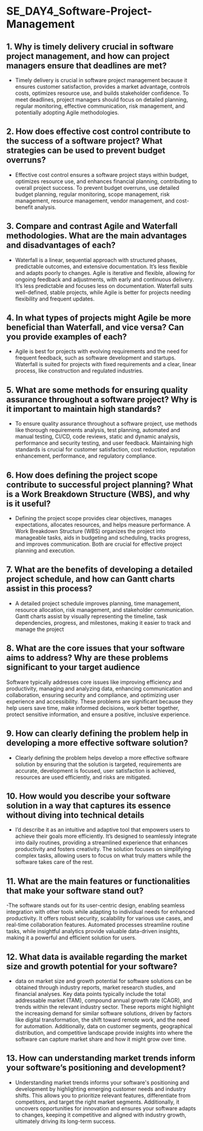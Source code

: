 # SE_DAY4_Software-Project-Management
## 1. Why is timely delivery crucial in software project management, and how can project managers ensure that deadlines are met?
- Timely delivery is crucial in software project management because it ensures customer satisfaction, provides a market advantage, controls costs, optimizes resource use, and builds stakeholder confidence. To meet deadlines, project managers should focus on detailed planning, regular monitoring, effective communication, risk management, and potentially adopting Agile methodologies.
## 2. How does effective cost control contribute to the success of a software project? What strategies can be used to prevent budget overruns?
- Effective cost control ensures a software project stays within budget, optimizes resource use, and enhances financial planning, contributing to overall project success. To prevent budget overruns, use detailed budget planning, regular monitoring, scope management, risk management, resource management, vendor management, and cost-benefit analysis.
## 3. Compare and contrast Agile and Waterfall methodologies. What are the main advantages and disadvantages of each?
- Waterfall is a linear, sequential approach with structured phases, predictable outcomes, and extensive documentation. It’s less flexible and adapts poorly to changes. Agile is iterative and flexible, allowing for ongoing feedback and adjustments, with early and continuous delivery. It’s less predictable and focuses less on documentation. Waterfall suits well-defined, stable projects, while Agile is better for projects needing flexibility and frequent updates.
## 4. In what types of projects might Agile be more beneficial than Waterfall, and vice versa? Can you provide examples of each?
- Agile is best for projects with evolving requirements and the need for frequent feedback, such as software development and startups. Waterfall is suited for projects with fixed requirements and a clear, linear process, like construction and regulated industries.
## 5. What are some methods for ensuring quality assurance throughout a software project? Why is it important to maintain high standards?
- To ensure quality assurance throughout a software project, use methods like thorough requirements analysis, test planning, automated and manual testing, CI/CD, code reviews, static and dynamic analysis, performance and security testing, and user feedback. Maintaining high standards is crucial for customer satisfaction, cost reduction, reputation enhancement, performance, and regulatory compliance.
## 6. How does defining the project scope contribute to successful project planning? What is a Work Breakdown Structure (WBS), and why is it useful?
- Defining the project scope provides clear objectives, manages expectations, allocates resources, and helps measure performance. A Work Breakdown Structure (WBS) organizes the project into manageable tasks, aids in budgeting and scheduling, tracks progress, and improves communication. Both are crucial for effective project planning and execution.
## 7. What are the benefits of developing a detailed project schedule, and how can Gantt charts assist in this process?
- A detailed project schedule improves planning, time management, resource allocation, risk management, and stakeholder communication. Gantt charts assist by visually representing the timeline, task dependencies, progress, and milestones, making it easier to track and manage the project
## 8. What are the core issues that your software aims to address? Why are these problems significant to your target audience
Software typically addresses core issues like improving efficiency and productivity, managing and analyzing data, enhancing communication and collaboration, ensuring security and compliance, and optimizing user experience and accessibility. These problems are significant because they help users save time, make informed decisions, work better together, protect sensitive information, and ensure a positive, inclusive experience.
## 9. How can clearly defining the problem help in developing a more effective software solution?
- Clearly defining the problem helps develop a more effective software solution by ensuring that the solution is targeted, requirements are accurate, development is focused, user satisfaction is achieved, resources are used efficiently, and risks are mitigated.
## 10. How would you describe your software solution in a way that captures its essence without diving into technical details
- I’d describe it as an intuitive and adaptive tool that empowers users to achieve their goals more efficiently. It’s designed to seamlessly integrate into daily routines, providing a streamlined experience that enhances productivity and fosters creativity. The solution focuses on simplifying complex tasks, allowing users to focus on what truly matters while the software takes care of the rest.
## 11. What are the main features or functionalities that make your software stand out?
-The software stands out for its user-centric design, enabling seamless integration with other tools while adapting to individual needs for enhanced productivity. It offers robust security, scalability for various use cases, and real-time collaboration features. Automated processes streamline routine tasks, while insightful analytics provide valuable data-driven insights, making it a powerful and efficient solution for users.
## 12. What data is available regarding the market size and growth potential for your software?
- data on market size and growth potential for software solutions can be obtained through industry reports, market research studies, and financial analyses. Key data points typically include the total addressable market (TAM), compound annual growth rate (CAGR), and trends within the relevant industry sector. These reports might highlight the increasing demand for similar software solutions, driven by factors like digital transformation, the shift toward remote work, and the need for automation. Additionally, data on customer segments, geographical distribution, and competitive landscape provide insights into where the software can capture market share and how it might grow over time.
## 13. How can understanding market trends inform your software’s positioning and development?
- Understanding market trends informs your software's positioning and development by highlighting emerging customer needs and industry shifts. This allows you to prioritize relevant features, differentiate from competitors, and target the right market segments. Additionally, it uncovers opportunities for innovation and ensures your software adapts to changes, keeping it competitive and aligned with industry growth, ultimately driving its long-term success.
